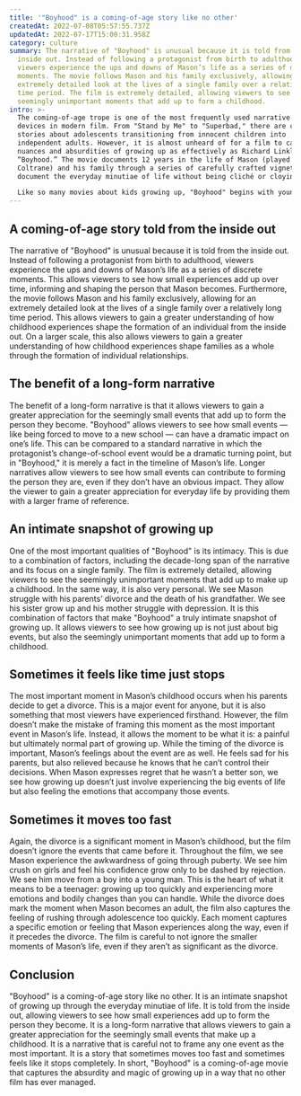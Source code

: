 ```yaml
---
title: '"Boyhood" is a coming-of-age story like no other'
createdAt: 2022-07-08T05:57:55.737Z
updatedAt: 2022-07-17T15:00:31.958Z
category: culture
summary: The narrative of "Boyhood" is unusual because it is told from the
  inside out. Instead of following a protagonist from birth to adulthood,
  viewers experience the ups and downs of Mason’s life as a series of discrete
  moments. The movie follows Mason and his family exclusively, allowing for an
  extremely detailed look at the lives of a single family over a relatively long
  time period. The film is extremely detailed, allowing viewers to see the
  seemingly unimportant moments that add up to form a childhood.
intro: >-
  The coming-of-age trope is one of the most frequently used narrative
  devices in modern film. From "Stand by Me" to "Superbad," there are countless
  stories about adolescents transitioning from innocent children into
  independent adults. However, it is almost unheard of for a film to capture the
  nuances and absurdities of growing up as effectively as Richard Linklater’s
  “Boyhood.” The movie documents 12 years in the life of Mason (played by Ellar
  Coltrane) and his family through a series of carefully crafted vignettes that
  document the everyday minutiae of life without being cliché or cloying.

  Like so many movies about kids growing up, "Boyhood" begins with young Mason being uprooted from his home in Texas and forced to migrate to new cities as he grows older. What makes this movie unique, however, is that all these major events occur over an 11-year period while Linklater was filming with the same actors at different points in their lives. The result is something like a documentary on human development — funny, sad, awkward, and everything in between — presented through the lens of an intimate cinematic experience.
---
```


## A coming-of-age story told from the inside out

The narrative of "Boyhood" is unusual because it is told from the inside out. Instead of following a protagonist from birth to adulthood, viewers experience the ups and downs of Mason’s life as a series of discrete moments. This allows viewers to see how small experiences add up over time, informing and shaping the person that Mason becomes. Furthermore, the movie follows Mason and his family exclusively, allowing for an extremely detailed look at the lives of a single family over a relatively long time period. This allows viewers to gain a greater understanding of how childhood experiences shape the formation of an individual from the inside out. On a larger scale, this also allows viewers to gain a greater understanding of how childhood experiences shape families as a whole through the formation of individual relationships.

## The benefit of a long-form narrative

The benefit of a long-form narrative is that it allows viewers to gain a greater appreciation for the seemingly small events that add up to form the person they become. "Boyhood" allows viewers to see how small events — like being forced to move to a new school — can have a dramatic impact on one’s life. This can be compared to a standard narrative in which the protagonist’s change-of-school event would be a dramatic turning point, but in "Boyhood," it is merely a fact in the timeline of Mason’s life. Longer narratives allow viewers to see how small events can contribute to forming the person they are, even if they don’t have an obvious impact. They allow the viewer to gain a greater appreciation for everyday life by providing them with a larger frame of reference.

## An intimate snapshot of growing up

One of the most important qualities of "Boyhood" is its intimacy. This is due to a combination of factors, including the decade-long span of the narrative and its focus on a single family. The film is extremely detailed, allowing viewers to see the seemingly unimportant moments that add up to make up a childhood. In the same way, it is also very personal. We see Mason struggle with his parents’ divorce and the death of his grandfather. We see his sister grow up and his mother struggle with depression. It is this combination of factors that make "Boyhood" a truly intimate snapshot of growing up. It allows viewers to see how growing up is not just about big events, but also the seemingly unimportant moments that add up to form a childhood.

## Sometimes it feels like time just stops

The most important moment in Mason’s childhood occurs when his parents decide to get a divorce. This is a major event for anyone, but it is also something that most viewers have experienced firsthand. However, the film doesn’t make the mistake of framing this moment as the most important event in Mason’s life. Instead, it allows the moment to be what it is: a painful but ultimately normal part of growing up.
While the timing of the divorce is important, Mason’s feelings about the event are as well. He feels sad for his parents, but also relieved because he knows that he can’t control their decisions. When Mason expresses regret that he wasn’t a better son, we see how growing up doesn’t just involve experiencing the big events of life but also feeling the emotions that accompany those events.

## Sometimes it moves too fast

Again, the divorce is a significant moment in Mason’s childhood, but the film doesn’t ignore the events that came before it. Throughout the film, we see Mason experience the awkwardness of going through puberty. We see him crush on girls and feel his confidence grow only to be dashed by rejection. We see him move from a boy into a young man.
This is the heart of what it means to be a teenager: growing up too quickly and experiencing more emotions and bodily changes than you can handle. While the divorce does mark the moment when Mason becomes an adult, the film also captures the feeling of rushing through adolescence too quickly. Each moment captures a specific emotion or feeling that Mason experiences along the way, even if it precedes the divorce. The film is careful to not ignore the smaller moments of Mason’s life, even if they aren’t as significant as the divorce.

## Conclusion

"Boyhood" is a coming-of-age story like no other. It is an intimate snapshot of growing up through the everyday minutiae of life. It is told from the inside out, allowing viewers to see how small experiences add up to form the person they become. It is a long-form narrative that allows viewers to gain a greater appreciation for the seemingly small events that make up a childhood. It is a narrative that is careful not to frame any one event as the most important. It is a story that sometimes moves too fast and sometimes feels like it stops completely. In short, "Boyhood" is a coming-of-age movie that captures the absurdity and magic of growing up in a way that no other film has ever managed.
